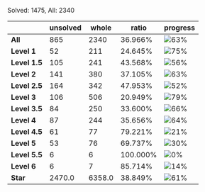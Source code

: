 Solved: 1475, All: 2340

| |unsolved|whole|ratio|progress|
|----|----|----|----|----|
|**All**| 865 | 2340 | 36.966%| ![63%](https://progress-bar.dev/63?title=All) |
|**Level 1**| 52 | 211 | 24.645%| ![75%](https://progress-bar.dev/75?title=Level+1++)|
|**Level 1.5**| 105 | 241 | 43.568%| ![56%](https://progress-bar.dev/56?title=Level+1.5)|
|**Level 2**| 141 | 380 | 37.105%| ![63%](https://progress-bar.dev/63?title=Level+2++)|
|**Level 2.5**| 164 | 342 | 47.953%| ![52%](https://progress-bar.dev/52?title=Level+2.5)|
|**Level 3**| 106 | 506 | 20.949%| ![79%](https://progress-bar.dev/79?title=Level+3++)|
|**Level 3.5**| 84 | 250 | 33.600%| ![66%](https://progress-bar.dev/66?title=Level+3.5)|
|**Level 4**| 87 | 244 | 35.656%| ![64%](https://progress-bar.dev/64?title=Level+4++)|
|**Level 4.5**| 61 | 77 | 79.221%| ![21%](https://progress-bar.dev/21?title=Level+4.5)|
|**Level 5**| 53 | 76 | 69.737%| ![30%](https://progress-bar.dev/30?title=Level+5++)|
|**Level 5.5**| 6 | 6 | 100.000%| ![0%](https://progress-bar.dev/0?title=Level+5.5)|
|**Level 6**| 6 | 7 | 85.714%| ![14%](https://progress-bar.dev/14?title=Level+6++)|
|**Star**|2470.0 | 6358.0 |38.849%| ![61%](https://progress-bar.dev/61?title=Star) |
